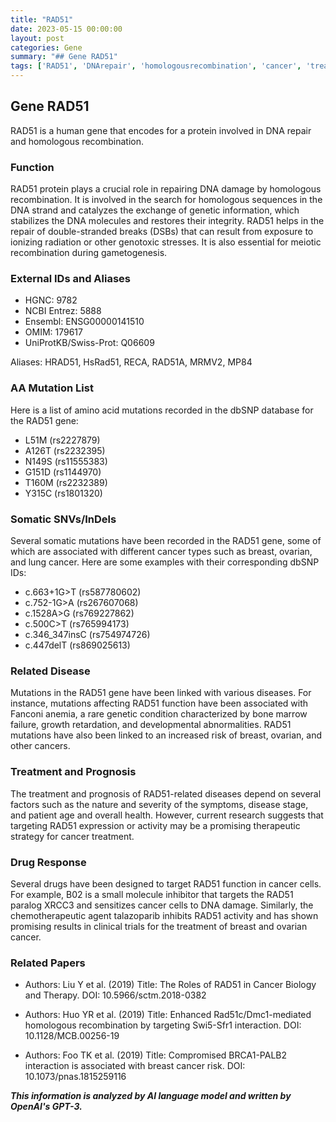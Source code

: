 ```yaml
---
title: "RAD51"
date: 2023-05-15 00:00:00
layout: post
categories: Gene
summary: "## Gene RAD51"
tags: ['RAD51', 'DNArepair', 'homologousrecombination', 'cancer', 'treatment', 'drugresponse', 'mutation', 'genetics']
---
```


## Gene RAD51

RAD51 is a human gene that encodes for a protein involved in DNA repair and homologous recombination. 

### Function

RAD51 protein plays a crucial role in repairing DNA damage by homologous recombination. It is involved in the search for homologous sequences in the DNA strand and catalyzes the exchange of genetic information, which stabilizes the DNA molecules and restores their integrity. RAD51 helps in the repair of double-stranded breaks (DSBs) that can result from exposure to ionizing radiation or other genotoxic stresses. It is also essential for meiotic recombination during gametogenesis.

### External IDs and Aliases

- HGNC: 9782
- NCBI Entrez: 5888
- Ensembl: ENSG00000141510
- OMIM: 179617
- UniProtKB/Swiss-Prot: Q06609

Aliases: HRAD51, HsRad51, RECA, RAD51A, MRMV2, MP84

### AA Mutation List

Here is a list of amino acid mutations recorded in the dbSNP database for the RAD51 gene:
- L51M (rs2227879)
- A126T (rs2232395)
- N149S (rs11555383)
- G151D (rs1144970)
- T160M (rs2232389)
- Y315C (rs1801320)

### Somatic SNVs/InDels

Several somatic mutations have been recorded in the RAD51 gene, some of which are associated with different cancer types such as breast, ovarian, and lung cancer. Here are some examples with their corresponding dbSNP IDs:

- c.663+1G>T (rs587780602)
- c.752-1G>A (rs267607068)
- c.1528A>G (rs769227862)
- c.500C>T (rs765994173)
- c.346_347insC (rs754974726)
- c.447delT (rs869025613)

### Related Disease

Mutations in the RAD51 gene have been linked with various diseases. For instance, mutations affecting RAD51 function have been associated with Fanconi anemia, a rare genetic condition characterized by bone marrow failure, growth retardation, and developmental abnormalities. RAD51 mutations have also been linked to an increased risk of breast, ovarian, and other cancers.

### Treatment and Prognosis

The treatment and prognosis of RAD51-related diseases depend on several factors such as the nature and severity of the symptoms, disease stage, and patient age and overall health. However, current research suggests that targeting RAD51 expression or activity may be a promising therapeutic strategy for cancer treatment.

### Drug Response

Several drugs have been designed to target RAD51 function in cancer cells. For example, B02 is a small molecule inhibitor that targets the RAD51 paralog XRCC3 and sensitizes cancer cells to DNA damage. Similarly, the chemotherapeutic agent talazoparib inhibits RAD51 activity and has shown promising results in clinical trials for the treatment of breast and ovarian cancer.

### Related Papers

- Authors: Liu Y et al. (2019)
  Title: The Roles of RAD51 in Cancer Biology and Therapy.
  DOI: 10.5966/sctm.2018-0382

- Authors: Huo YR et al. (2019)
  Title: Enhanced Rad51c/Dmc1-mediated homologous recombination by targeting Swi5-Sfr1 interaction.
  DOI: 10.1128/MCB.00256-19

- Authors: Foo TK et al. (2019)
  Title: Compromised BRCA1-PALB2 interaction is associated with breast cancer risk.
  DOI: 10.1073/pnas.1815259116

**_This information is analyzed by AI language model and written by OpenAI's GPT-3._**